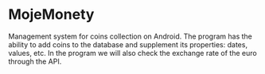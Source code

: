 # MojeMonety
Management system for coins collection on Android.
The program has the ability to add coins to the database and supplement its properties: dates, values, etc. In the program we will also check the exchange rate of the euro through the API.
